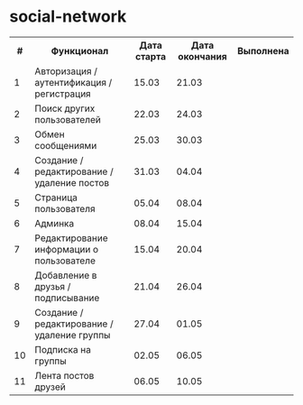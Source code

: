# social-network

<table>
  <tr>
    <th>#</th>
    <th>Функционал</th>
    <th>Дата старта</th>
    <th>Дата окончания</th>
    <th>Выполнена</th>
  </tr>
  <tr>
    <td>1</td>
    <td>Авторизация / аутентификация / регистрация</td>
    <td>15.03</td>
    <td>21.03</td>
    <td></td>
  </tr>
  <tr>
    <td>2</td>
    <td>Поиск других пользователей</td>
    <td>22.03</td>
    <td>24.03</td>
    <td></td>
  </tr>
  <tr>
    <td>3</td>
    <td>Обмен сообщениями</td>
    <td>25.03</td>
    <td>30.03</td>
    <td></td>
  </tr>
  <tr>
    <td>4</td>
    <td>Создание / редактирование / удаление постов</td>
    <td>31.03</td>
    <td>04.04</td>
    <td></td>
  </tr>
  <tr>
    <td>5</td>
    <td>Страница пользователя</td>
    <td>05.04</td>
    <td>08.04</td>
    <td></td>
  </tr>
  <tr>
    <td>6</td>
    <td>Админка</td>
    <td>08.04</td>
    <td>15.04</td>
    <td></td>
  </tr>
  <tr>
    <td>7</td>
    <td>Редактирование информации о пользователе</td>
    <td>15.04</td>
    <td>20.04</td>
    <td></td>
  </tr>
  <tr>
    <td>8</td>
    <td>Добавление в друзья / подписывание</td>
    <td>21.04</td>
    <td>26.04</td>
    <td></td>
  </tr>
  <tr>
    <td>9</td>
    <td>Создание / редактирование / удаление группы</td>
    <td>27.04</td>
    <td>01.05</td>
    <td></td>
  </tr>
  <tr>
    <td>10</td>
    <td>Подписка на группы</td>
    <td>02.05</td>
    <td>06.05</td>
    <td></td>
  </tr>
  <tr>
    <td>11</td>
    <td>Лента постов друзей</td>
    <td>06.05</td>
    <td>10.05</td>
    <td></td>
  </tr>
</table>
